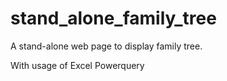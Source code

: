 # stand_alone_family_tree
A stand-alone web page to display family tree.

With usage of Excel Powerquery
